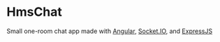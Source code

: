 # HmsChat

Small one-room chat app made with [Angular](https://angular.io/), [Socket.IO](https://socket.io/), and [ExpressJS](https://expressjs.com/)
